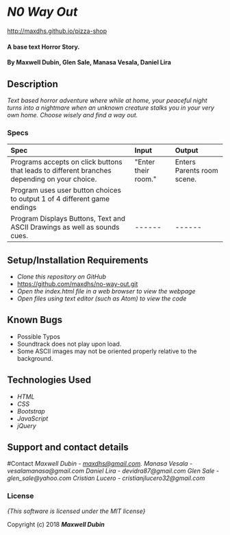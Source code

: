 # _N0 Way Out_

http://maxdhs.github.io/pizza-shop

#### A base text Horror Story.

#### By **Maxwell Dubin, Glen Sale, Manasa Vesala, Daniel Lira**

## Description

_Text based horror adventure where while at home, your peaceful night turns into a nightmare when an unknown creature stalks you in your very own home. Choose wisely and find a way out._

### Specs
| Spec | Input | Output |
| :-------------     | :------------- | :------------- |
| Programs accepts on click buttons that leads to different branches depending on your choice. | "Enter their room." | Enters Parents room scene. |
| Program uses user button choices to output 1 of 4 different game endings |
| Program Displays Buttons, Text and ASCII Drawings as well as sounds cues. | ------ | ------  |

## Setup/Installation Requirements

* _Clone this repository on GitHub_
* https://github.com/maxdhs/no-way-out.git
* _Open the index.html file in a web browser to view the webpage_
* _Open files using text editor (such as Atom) to view the code_

## Known Bugs
* Possible Typos
* Soundtrack does not play upon load.
* Some ASCII images may not be oriented properly relative to the background.

## Technologies Used

* _HTML_
* _CSS_
* _Bootstrap_
* _JavaScript_
* _jQuery_

## Support and contact details

#Contact
_Maxwell Dubin - maxdhs@gmail.com._
_Manasa Vesala - vesalamanasa@gmail.com_
_Daniel Lira - devidra87@gmail.com_
_Glen Sale - glen_sale@yahoo.com_
_Cristian Lucero - cristianjlucero32@gmail.com_


### License

*{This software is licensed under the MIT license}*

Copyright (c) 2018 **_Maxwell Dubin_**
